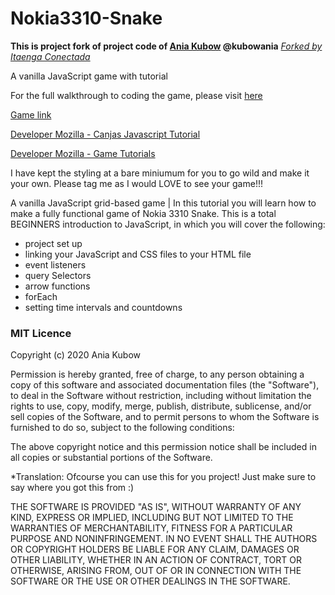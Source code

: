 # Nokia3310-Snake


**This is project fork of project code of [Ania Kubow](https://www.youtube.com/channel/UC5DNytAJ6_FISueUfzZCVsw)  @kubowania**
[*Forked by Itaenga Conectada*](https://www.facebook.com/ItaengaConectada.Oficial)

A vanilla JavaScript game with tutorial

For the full walkthrough to coding the game, please visit [here](https://www.youtube.com/watch?v=GWPGz9hrVMk)

[Game link](https://itaengaconectada.github.io/Nokia3310-Snake)

[Developer Mozilla - Canjas Javascript Tutorial](https://developer.mozilla.org/en-US/docs/Web/API/Canvas_API/Tutorial)

[Developer Mozilla - Game Tutorials](https://developer.mozilla.org/pt-BR/docs/Games/Tutorials)

I have kept the styling at a bare miniumum for you to go wild and make it your own. Please tag me as I would LOVE to see your game!!!

A vanilla JavaScript grid-based game | In this tutorial you will learn how to make a fully functional game of Nokia 3310 Snake. This is a total BEGINNERS introduction to JavaScript, in which you will cover the following:

* project set up
* linking your JavaScript and CSS files to your HTML file
* event listeners
* query Selectors
* arrow functions
* forEach
* setting time intervals and countdowns


### MIT Licence

Copyright (c) 2020 Ania Kubow

Permission is hereby granted, free of charge, to any person obtaining a copy of this software and associated documentation files (the "Software"), to deal in the Software without restriction, including without limitation the rights to use, copy, modify, merge, publish, distribute, sublicense, and/or sell copies of the Software, and to permit persons to whom the Software is furnished to do so, subject to the following conditions:

The above copyright notice and this permission notice shall be included in all copies or substantial portions of the Software.

*Translation: Ofcourse you can use this for you project! Just make sure to say where you got this from :)

THE SOFTWARE IS PROVIDED "AS IS", WITHOUT WARRANTY OF ANY KIND, EXPRESS OR IMPLIED, INCLUDING BUT NOT LIMITED TO THE WARRANTIES OF MERCHANTABILITY, FITNESS FOR A PARTICULAR PURPOSE AND NONINFRINGEMENT. IN NO EVENT SHALL THE AUTHORS OR COPYRIGHT HOLDERS BE LIABLE FOR ANY CLAIM, DAMAGES OR OTHER LIABILITY, WHETHER IN AN ACTION OF CONTRACT, TORT OR OTHERWISE, ARISING FROM, OUT OF OR IN CONNECTION WITH THE SOFTWARE OR THE USE OR OTHER DEALINGS IN THE SOFTWARE.
 
